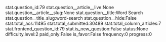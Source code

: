 stat.question_id:79
stat.question__article__live:None
stat.question__article__slug:None
stat.question__title:Word Search
stat.question__title_slug:word-search
stat.question__hide:False
stat.total_acs:11495
stat.total_submitted:30489
stat.total_column_articles:7
stat.frontend_question_id:79
stat.is_new_question:False
status:None
difficulty.level:2
paid_only:False
is_favor:False
frequency:0
progress:0
